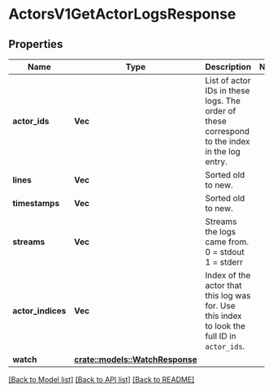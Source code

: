 # ActorsV1GetActorLogsResponse

## Properties

Name | Type | Description | Notes
------------ | ------------- | ------------- | -------------
**actor_ids** | **Vec<String>** | List of actor IDs in these logs. The order of these correspond to the index in the log entry. | 
**lines** | **Vec<String>** | Sorted old to new. | 
**timestamps** | **Vec<String>** | Sorted old to new. | 
**streams** | **Vec<i32>** | Streams the logs came from.  0 = stdout 1 = stderr | 
**actor_indices** | **Vec<i32>** | Index of the actor that this log was for. Use this index to look the full ID in `actor_ids`. | 
**watch** | [**crate::models::WatchResponse**](WatchResponse.md) |  | 

[[Back to Model list]](../README.md#documentation-for-models) [[Back to API list]](../README.md#documentation-for-api-endpoints) [[Back to README]](../README.md)



